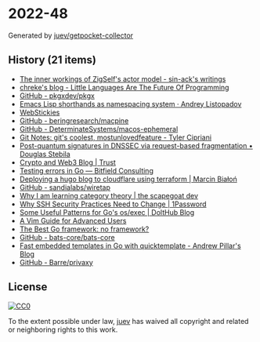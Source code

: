 # 2022-48

Generated by [juev/getpocket-collector](https://github.com/juev/getpocket-collector)

## History (21 items)

- [The inner workings of ZigSelf's actor model - sin-ack's writings](https://sin-ack.github.io/posts/zigself-actor/)
- [chreke's blog - Little Languages Are The Future Of Programming](https://chreke.com/little-languages.html)
- [GitHub - pkgxdev/pkgx](https://github.com/pkgxdev/pkgx)
- [Emacs Lisp shorthands as namespacing system · Andrey Listopadov](https://andreyorst.gitlab.io/posts/2022-11-01-emacs-lisp-shorthands-as-namespacing-system/)
- [WebStickies](https://lawrencehook.com/ws/)
- [GitHub - beringresearch/macpine](https://github.com/beringresearch/macpine)
- [GitHub - DeterminateSystems/macos-ephemeral](https://github.com/DeterminateSystems/macos-ephemeral)
- [Git Notes: git's coolest, mostunlovedfeature - Tyler Cipriani](https://tylercipriani.com/blog/2022/11/19/git-notes-gits-coolest-most-unloved-feature/)
- [Post-quantum signatures in DNSSEC via request-based fragmentation • Douglas Stebila](https://www.douglas.stebila.ca/research/papers/PQCrypto-GoeSte23/)
- [Crypto and Web3 Blog | Trust](https://trustwallet.com/blog)
- [Testing errors in Go — Bitfield Consulting](https://bitfieldconsulting.com/golang/testing-errors)
- [Deploying a hugo blog to cloudflare using terraform | Marcin Białoń](https://bialon.net/post/deploying-hugo-blog-to-cloudflare-with-terraform/)
- [GitHub - sandialabs/wiretap](https://github.com/sandialabs/wiretap)
- [Why I am learning category theory | the scapegoat dev](https://the.scapegoat.dev/why-i-am-learning-category-theory-1/)
- [Why SSH Security Practices Need to Change | 1Password](https://blog.1password.com/ssh-security-practices-changing/)
- [Some Useful Patterns for Go's os/exec | DoltHub Blog](https://www.dolthub.com/blog/2022-11-28-go-os-exec-patterns/)
- [A Vim Guide for Advanced Users](https://thevaluable.dev/vim-advanced/)
- [The Best Go framework: no framework?](https://threedots.tech/post/best-go-framework/)
- [GitHub - bats-core/bats-core](https://github.com/bats-core/bats-core)
- [Fast embedded templates in Go with quicktemplate - Andrew Pillar's Blog](https://andrewpillar.com/programming/2022/11/29/fast-embedded-templates-in-go-with-quicktemplate/)
- [GitHub - Barre/privaxy](https://github.com/Barre/privaxy)

## License

[![CC0](https://mirrors.creativecommons.org/presskit/buttons/88x31/svg/cc-zero.svg)](https://creativecommons.org/publicdomain/zero/1.0/)

To the extent possible under law, [juev](https://github.com/juev) has waived all copyright and related or neighboring rights to this work.
